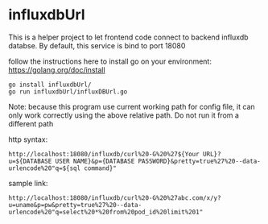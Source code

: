 # influxdbUrl

This is a helper project to let frontend code connect to backend influxdb databse.
By default, this service is bind to port 18080

follow the instructions here to install go on your environment:
https://golang.org/doc/install

```
go install influxdbUrl/
go run influxdbUrl/influxDBUrl.go
```
Note: because this program use current working path for config file, it can only work correctly using the above relative path. Do not run it from a different path


http syntax:
```
http://localhost:18080/influxdb/curl%20-G%20%27${Your URL}?u=${DATABASE USER NAME}&p={DATABASE PASSWORD}&pretty=true%27%20--data-urlencode%20"q=${sql command}"
```

sample link:
```
http://localhost:18080/influxdb/curl%20-G%20%27abc.com/x/y?u=uname&p=pw&pretty=true%27%20--data-urlencode%20"q=select%20*%20from%20pod_id%20limit%201"
```
